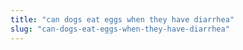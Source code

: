 ```yaml
---
title: "can dogs eat eggs when they have diarrhea"
slug: "can-dogs-eat-eggs-when-they-have-diarrhea"
---
```


